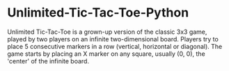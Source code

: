 # Unlimited-Tic-Tac-Toe-Python

Unlimited Tic-Tac-Toe is a grown-up version of the classic 3x3 game, played by two players on an infinite two-dimensional board. Players try to place 5 consecutive markers in a row (vertical, horizontal or diagonal). The game starts by placing an X marker on any square, usually (0, 0), the 'center' of the infinite board.

